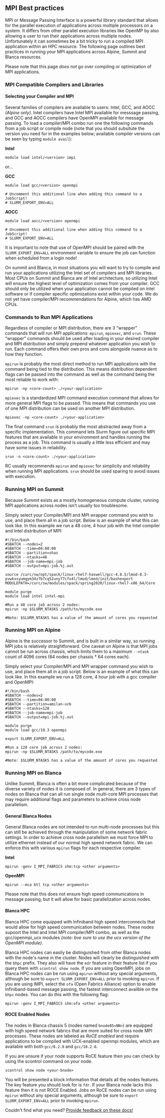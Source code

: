 ## MPI Best practices
MPI or Message Passing Interface is a powerful library standard that allows for the parallel execution of applications across multiple processors on a system. It differs from other parallel execution libraries like OpenMP by also allowing a user to run their applications across multiple nodes. Unfortunately it can sometimes be a bit tricky to run a compiled MPI application within an HPC resource. The following page outlines best practices in running your MPI applications across Alpine, Summit and Blanca resources.  

Please note that this page *does not* go over compiling or optimization of MPI applications.  

### MPI Compatible Compilers and Libraries

#### Selecting your Compiler and MPI

Several families of compilers are available to users: Intel, GCC, and AOCC _(Alpine only)_.  Intel compilers have Intel MPI available for messsage passing, and GCC and AOCC compilers have OpenMPI available for message passing. To load a compiler/MPI combo run one the following commands from a job script or compile node (note that you should subsitute the version you need for _<version>_ in the examples below; available compiler versions can be seen by typing `module avail`):

**Intel**

```
module load intel/<version> impi
```

or...

**GCC**

```
module load gcc/<version> openmpi

# Uncomment this additional line when adding this command to a JobScript!
# SLURM_EXPORT_ENV=ALL
```

**AOCC**

```
module load aocc/<version> openmpi

# Uncomment this additional line when adding this command to a JobScript!
# SLURM_EXPORT_ENV=ALL
```

It is important to note that use of OpenMPI should be paired with the `SLURM_EXPORT_ENV=ALL` environment variable to ensure the job can function when scheduled from a login node!

On summit and Blanca, in most situations you will want to try to compile and run your applications utilizing the Intel set of compilers and MPI libraries. Most CPUs on Summit and Blanca are of Intel architecture, so utilizing Intel will ensure the highest level of optimization comes from your compiler. GCC should only be utilized when your application cannot be compiled on intel software or if compiler specific optimizations exist within your code. We do not yet have compiler/MPI recommendations for Alpine, which has AMD CPUs. 

### Commands to Run MPI Applications
Regardless of compiler or MPI distribution, there are 3 “wrapper” commands that will run MPI applications: `mpirun`, `mpiexec`, and `srun`. These “wrapper” commands should be used after loading in your desired compiler and MPI distribution and simply prepend whatever application you wish to run. Each command offers their own pros and cons alongside nuance as to how they function.  

`mpirun` is probably the most direct method to run MPI applications with the command being tied to the distribution. This means distribution dependent flags can be passed into the command as well as the command being the most reliable to work with:  

```
mpirun -np <core-count> ./<your-application>
```

`mpiexec` is a standardized MPI command execution command that allows for more general MPI flags to be passed. This means that commands you use of one MPI distribution can be used on another MPI distribution.  

```
mpiexec -np <core-count> ./<your-application>
```

The final command `srun` is probably the most abstracted away from a specific implementation. This command lets Slurm figure out specific MPI features that are available in your environment and handles running the process as a job. This command is usually a little less efficient and may have some issues in reliability.  

```
srun -n <core-count> ./<your-application>
```

RC usually recommends `mpirun` and `mpiexec` for simplicity and reliability when running MPI applications. `srun` should be used sparing to avoid issues with execution.

### Running MPI on Summit

Because Summit exists as a mostly homogeneous compute cluster, running MPI applications across nodes isn’t usually too troublesome.  

Simply select your Compiler/MPI and MPI wrapper command you wish to use, and place them all in a job script. Below is an example of what this can look like. In this example we run a 48 core, 4 hour job with the Intel compiler and Intel distribution of MPI:  

```
#!/bin/bash
#SBATCH --nodes=2
#SBATCH --time=04:00:00
#SBATCH --partition=shas
#SBATCH --ntasks=48
#SBATCH --job-name=mpi-job
#SBATCH --output=mpi-job.%j.out

source /curc/sw/opt/spack/linux-rhel7-haswell/gcc-4.8.5/lmod-8.3-pvwkxsyumgym34z7b7cq52uny77cfx4l/lmod/lmod/init/bashexport MODULEPATH=/curc/sw/modules/spack/spring2020/linux-rhel7-x86_64/Core

module purge
module load intel intel-mpi

#Run a 48 core job across 2 nodes:
mpirun -np $SLURM_NTASKS /path/to/mycode.exe

#Note: $SLURM_NTASKS has a value of the amount of cores you requested
```

### Running MPI on Alpine

Alpine is the successor to Summit, and is built in a similar way, so running MPI jobs is relatively straightforward. One caveat on Alpine is that MPI jobs cannot be run across chassis, which limits them to a maximum `--ntask` count of 4096 cores (64 nodes per chassis * 64 cores each).

Simply select your Compiler/MPI and MPI wrapper command you wish to use, and place them all in a job script. Below is an example of what this can look like. In this example we run a 128 core, 4 hour job with a gcc compiler and OpenMPI:  

```
#!/bin/bash
#SBATCH --nodes=2
#SBATCH --time=04:00:00
#SBATCH --partition=amilan-ucb
#SBATCH --ntasks=128
#SBATCH --job-name=mpi-job
#SBATCH --output=mpi-job.%j.out

module purge
module load gcc/10.3 openmpi
  
export SLURM_EXPORT_ENV=ALL

#Run a 128 core job across 2 nodes:
mpirun -np $SLURM_NTASKS /path/to/mycode.exe

#Note: $SLURM_NTASKS has a value of the amount of cores you requested
```

### Running MPI on Blanca

Unlike Summit, Blanca is often a bit more complicated because of the diverse variety of nodes it is composed of. In general, there are 3 types of nodes on Blanca that can all run single node multi-core MPI processes that may require additional flags and parameters to achieve cross node parallelism.  

#### General Blanca Nodes
General Blanca nodes are not intended to run multi-node processes but this can still be achieved through the manipulation of some network fabric settings. In order to achieve cross node parallelism we must force MPI to utilize ethernet instead of our normal high speed network fabric. We can enforce this with various `mpirun` flags for each respective compiler.

**Intel**
```
mpirun -genv I_MPI_FABRICS shm:tcp <other arguments>
```
**OpenMPI** 
```
mpirun --mca btl tcp <other arguments> 
```

Please note that this does not ensure high speed communications in message passing, but it will allow for basic parallelization across nodes.


#### Blanca HPC
Blanca HPC come equipped with Infiniband high speed interconnects that would allow for high speed communication between nodes. These nodes supoort the Intel and Intel MPI compiler/MPI combo, as well as the gcc/openmpi_ucx modules _(note: bve sure to use the *ucx* version of the OpenMPI module)_. 

Blanca HPC nodes can easily be distinguished from other Blanca nodes with the node's name in the cluster. Nodes will clearly be distinguished with the `bhpc` prefix.  They also will have the `edr` feature in their feature list if you query them with `scontrol show node`. If you are using OpenMPI, jobs on  Blanca HPC nodes can be run using `mpirun` without any special arguments, although be sure to `export SLURM_EXPORT_ENV=ALL` prior to invoking `mpirun`.  If you are using IMPI, select the `ofa` (Open Fabrics Alliance) option to enable Infiniband-based message passing, the fastest interconnect availble on the `bhpc` nodes. You can do this with the following flag: 

```
mpirun -genv I_MPI_FABRICS shm:ofa <other arguments>
```
  
 
#### ROCE Enabled Nodes
The nodes in Blanca chassis 5 (nodes named `bnode05<NN>`) are equipped with high speed network fabrics that are more suited for cross node MPI processes. These nodes are labeled as *RoCE enabled* and require applications to be compiled with UCX-enabled openmpi modules, which are available with both `gcc/8.2.0` and `gcc/10.2.0`.

If you are unsure if your node supports RoCE feature then you can check by using the scontrol command on your node.  

```
scontrol show node <your-bnode>
```

You will be presented a block information that details all the nodes features. The key feature you should look for is `fdr`. If your Blanca node lacks this feature then it is not ROCE Enabled.  Jobs on RoCE nodes can be run using `mpirun` without any special arguments, although be sure to `export SLURM_EXPORT_ENV=ALL` prior to invoking `mpirun`. 

Couldn't find what you need? [Provide feedback on these docs!](https://forms.gle/bSQEeFrdvyeQWPtW9)
